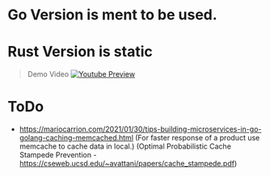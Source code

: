
# Go Version is ment to be used.
# Rust Version is static


> Demo Video
[![Youtube Preview](https://img.youtube.com/vi/4CqQ6oxCH2U/0.jpg)](https://www.youtube.com/watch?v=4CqQ6oxCH2U)




# ToDo

+ https://mariocarrion.com/2021/01/30/tips-building-microservices-in-go-golang-caching-memcached.html
    (For faster response of a product use memcache to cache data in local.)
    (Optimal Probabilistic Cache Stampede Prevention - https://cseweb.ucsd.edu/~avattani/papers/cache_stampede.pdf)